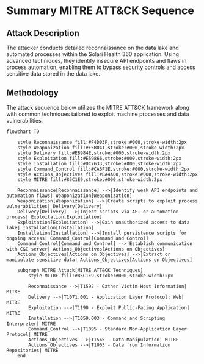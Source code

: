  # Summary MITRE ATT&CK Sequence

## Attack Description
The attacker conducts detailed reconnaissance on the data lake and automated processes within the Solari Health 360 application. Using advanced techniques, they identify insecure API endpoints and flaws in process automation, enabling them to bypass security controls and access sensitive data stored in the data lake.

## Methodology
The attack sequence below utilizes the MITRE ATT&CK framework along with common techniques tailored to exploit machine processes and data vulnerabilities.

```mermaid
flowchart TD

    style Reconnaissance fill:#F4D03F,stroke:#000,stroke-width:2px
    style Weaponization fill:#F5B041,stroke:#000,stroke-width:2px
    style Delivery fill:#EB984E,stroke:#000,stroke-width:2px
    style Exploitation fill:#E59866,stroke:#000,stroke-width:2px
    style Installation fill:#DC7633,stroke:#000,stroke-width:2px
    style Command_Control fill:#CA6F1E,stroke:#000,stroke-width:2px
    style Actions_Objectives fill:#BA4A00,stroke:#000,stroke-width:2px
    style MITRE fill:#85C1E9,stroke:#000,stroke-width:2px

    Reconnaissance[Reconnaissance] -->|Identify weak API endpoints and automation flaws| Weaponization[Weaponization]
    Weaponization[Weaponization] -->|Create scripts to exploit process vulnerabilities| Delivery[Delivery]
    Delivery[Delivery] -->|Inject scripts via API or automation process| Exploitation[Exploitation]
    Exploitation[Exploitation] -->|Gain unauthorized access to data lake| Installation[Installation]
    Installation[Installation] -->|Install persistence scripts for ongoing access| Command_Control[Command and Control]
    Command_Control[Command and Control] -->|Establish communication with C&C server| Actions_Objectives[Actions on Objectives]
    Actions_Objectives[Actions on Objectives] -->|Extract or manipulate sensitive data| Actions_Objectives[Actions on Objectives]

    subgraph MITRE_Attack[MITRE ATT&CK Techniques]
        style MITRE fill:#85C1E9,stroke:#000,stroke-width:2px

        Reconnaissance -->|T1592 - Gather Victim Host Information| MITRE
        Delivery -->|T1071.001 - Application Layer Protocol: Web| MITRE
        Exploitation -->|T1190 - Exploit Public-Facing Application| MITRE
        Installation -->|T1059.003 - Command and Scripting Interpreter| MITRE
        Command_Control -->|T1095 - Standard Non-Application Layer Protocol| MITRE
        Actions_Objectives -->|T1565 - Data Manipulation| MITRE
        Actions_Objectives -->|T1003 - Data from Information Repositories| MITRE
    end
